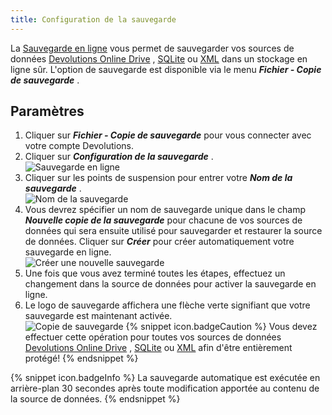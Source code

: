 ```yaml
---
title: Configuration de la sauvegarde
---
```

La [Sauvegarde en ligne](/fr/cloud/rdm-online-services/online-backup/) vous permet de sauvegarder vos sources de données [Devolutions Online Drive](/fr/rdm/windows/data-sources/data-sources-types/online-drive/) , [SQLite](/fr/rdm/windows/data-sources/data-sources-types/sqlite/) ou [XML](/fr/rdm/windows/data-sources/data-sources-types/xml/) dans un stockage en ligne sûr. L&apos;option de sauvegarde est disponible via le menu ***Fichier - Copie de sauvegarde*** . 

## Paramètres 

1. Cliquer sur ***Fichier - Copie de sauvegarde*** pour vous connecter avec votre compte Devolutions. 
1. Cliquer sur ***Configuration de la sauvegarde*** .  
![Sauvegarde en ligne](/img/fr/rdm/windows/clip10074.png) 
1. Cliquer sur les points de suspension pour entrer votre ***Nom de la sauvegarde*** .  
![Nom de la sauvegarde](/img/fr/rdm/windows/clip10729.png) 
1. Vous devrez spécifier un nom de sauvegarde unique dans le champ ***Nouvelle copie de la sauvegarde*** pour chacune de vos sources de données qui sera ensuite utilisé pour sauvegarder et restaurer la source de données. Cliquer sur ***Créer*** pour créer automatiquement votre sauvegarde en ligne.  
![Créer une nouvelle sauvegarde](/img/fr/rdm/windows/clip10730.png) 
1. Une fois que vous avez terminé toutes les étapes, effectuez un changement dans la source de données pour activer la sauvegarde en ligne. 
1. Le logo de sauvegarde affichera une flèche verte signifiant que votre sauvegarde est maintenant activée.  
![Copie de sauvegarde](/img/fr/rdm/windows/clip10075.png) 
{% snippet icon.badgeCaution %} 
Vous devez effectuer cette opération pour toutes vos sources de données [Devolutions Online Drive](/fr/rdm/windows/data-sources/data-sources-types/online-drive/) , [SQLite](/fr/rdm/windows/data-sources/data-sources-types/sqlite/) &#32; ou [XML](/fr/rdm/windows/data-sources/data-sources-types/xml/) afin d&apos;être entièrement protégé! 
{% endsnippet %}
 
{% snippet icon.badgeInfo %} 
La sauvegarde automatique est exécutée en arrière-plan 30 secondes après toute modification apportée au contenu de la source de données. 
{% endsnippet %}
 

